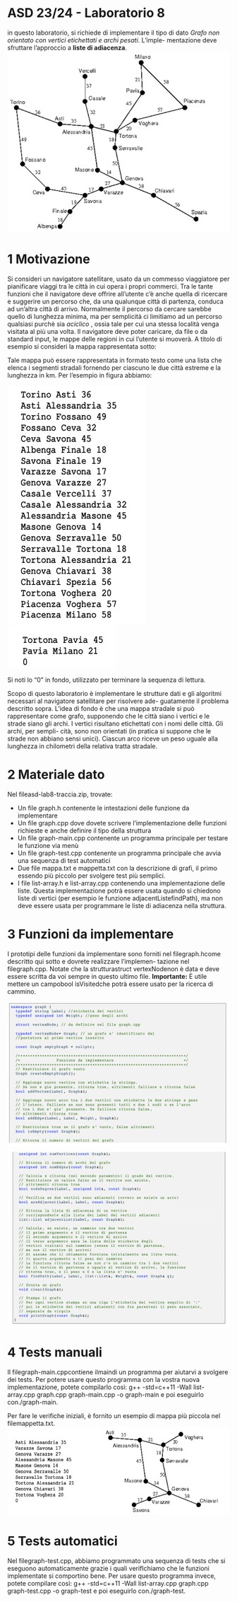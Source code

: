 # ASD 23/24 - Laboratorio 8

in questo laboratorio, si richiede di implementare il tipo di dato _Grafo non orientato con vertici etichettati e archi pesati_. L’imple-
mentazione deve sfruttare l’approccio a **liste di adiacenza**.
![](src/codice_1.png)

# 1 Motivazione

Si consideri un navigatore satellitare, usato da un commesso viaggiatore per pianificare viaggi tra le città in cui opera i propri
commerci. Tra le tante funzioni che il navigatore deve offrire all’utente c’è anche quella di ricercare e suggerire un percorso
che, da una qualunque città di partenza, conduca ad un’altra città di arrivo. Normalmente il percorso da cercare sarebbe quello
di lunghezza minima, ma per semplicità ci limitiamo ad un percorso qualsiasi purchè sia _aciclico_ , ossia tale per cui una stessa
località venga visitata al più una volta.
Il navigatore deve poter caricare, da file o da standard input, le mappe delle regioni in cui l’utente si muoverà. A titolo di
esempio si consideri la mappa rappresentata sotto:

Tale mappa può essere rappresentata in formato testo come una lista che elenca i segmenti stradali fornendo per ciascuno le
due città estreme e la lunghezza in km. Per l’esempio in figura abbiamo:

![](src/codice_2.png)
![](src/codice_3.png)

Si noti lo “0” in fondo, utilizzato per terminare la sequenza di lettura.

Scopo di questo laboratorio è implementare le strutture dati e gli algoritmi necessari al navigatore satellitare per risolvere ade-
guatamente il problema descritto sopra. L’idea di fondo è che una mappa stradale si può rappresentare come grafo, supponendo
che le città siano i vertici e le strade siano gli archi. I vertici risultano etichettati con i nomi delle città. Gli archi, per sempli-
cità, sono non orientati (in pratica si suppone che le strade non abbiano sensi unici). Ciascun arco riceve un peso uguale alla
lunghezza in chilometri della relativa tratta stradale.

# 2 Materiale dato

Nel fileasd-lab8-traccia.zip, trovate:

- Un file graph.h contenente le intestazioni delle funzione da implementare
- Un file graph.cpp dove dovete scrivere l’implementazione delle funzioni richieste e anche definire il tipo della struttura
- Un file graph-main.cpp contenente un programma principale per testare le funzione via menù
- Un file graph-test.cpp contenente un programma principale che avvia una sequenza di test automatici
- Due file mappa.txt e mappetta.txt con la descrizione di grafi, il primo essendo più piccolo per svolgere test più semplici.
- I file list-array.h e list-array.cpp contenendo una implementazione delle liste. Questa implementazione potrà essere usata quando si chiedono liste di vertici (per esempio le funzione adjacentListefindPath), ma non deve essere usata per programmare le liste di adiacenza nella struttura.

# 3 Funzioni da implementare

I prototipi delle funzioni da implementare sono forniti nel filegraph.hcome descritto qui sotto e dovrete realizzare l’implemen-
tazione nel filegraph.cpp. Notate che la strutturastruct vertexNodenon è data e deve essere scritta da voi sempre in questo
ultimo file. **Importante:** È utile mettere un campobool isVisitedche potrà essere usato per la ricerca di cammino.

![](src/codice_4.png)
![](src/codice_5.png)

# 4 Tests manuali

Il filegraph-main.cppcontiene ilmaindi un programma per aiutarvi a svolgere dei tests.
Per potere usare questo programma con la vostra nuova implementazione, potete compilarlo così: g++ -std=c++11 -Wall list-array.cpp graph.cpp graph-main.cpp -o graph-main e poi eseguirlo con./graph-main.

Per fare le verifiche iniziali, è fornito un esempio di mappa più piccola nel filemappetta.txt.
![](src/codice_6.png)



# 5 Tests automatici

Nel filegraph-test.cpp, abbiamo programmato una sequenza di tests che si eseguono automaticamente grazie i quali verifIchiamo che le funzioni implementate si comportino bene. Per usare questo programma invece, potete compilare così: g++ -std=c++11 -Wall list-array.cpp graph.cpp graph-test.cpp -o graph-test e poi eseguirlo con./graph-test.